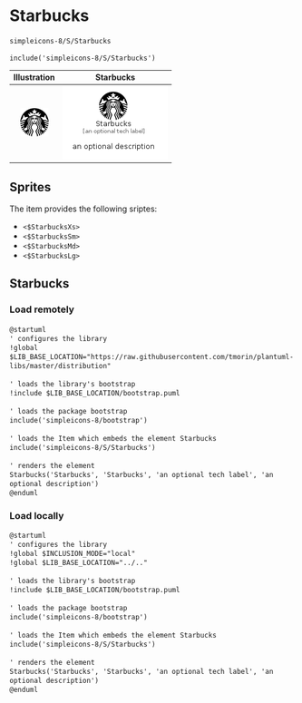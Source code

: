 # Starbucks


```text
simpleicons-8/S/Starbucks
```

```text
include('simpleicons-8/S/Starbucks')
```



| Illustration | Starbucks |
| :---: | :---: |
| ![illustration for Illustration](../../simpleicons-8/S/Starbucks.png) | ![illustration for Starbucks](../../simpleicons-8/S/Starbucks.Local.png) |



## Sprites
The item provides the following sriptes:

- `<$StarbucksXs>`
- `<$StarbucksSm>`
- `<$StarbucksMd>`
- `<$StarbucksLg>`





## Starbucks

### Load remotely
```plantuml
@startuml
' configures the library
!global $LIB_BASE_LOCATION="https://raw.githubusercontent.com/tmorin/plantuml-libs/master/distribution"

' loads the library's bootstrap
!include $LIB_BASE_LOCATION/bootstrap.puml

' loads the package bootstrap
include('simpleicons-8/bootstrap')

' loads the Item which embeds the element Starbucks
include('simpleicons-8/S/Starbucks')

' renders the element
Starbucks('Starbucks', 'Starbucks', 'an optional tech label', 'an optional description')
@enduml
```

### Load locally
```plantuml
@startuml
' configures the library
!global $INCLUSION_MODE="local"
!global $LIB_BASE_LOCATION="../.."

' loads the library's bootstrap
!include $LIB_BASE_LOCATION/bootstrap.puml

' loads the package bootstrap
include('simpleicons-8/bootstrap')

' loads the Item which embeds the element Starbucks
include('simpleicons-8/S/Starbucks')

' renders the element
Starbucks('Starbucks', 'Starbucks', 'an optional tech label', 'an optional description')
@enduml
```

